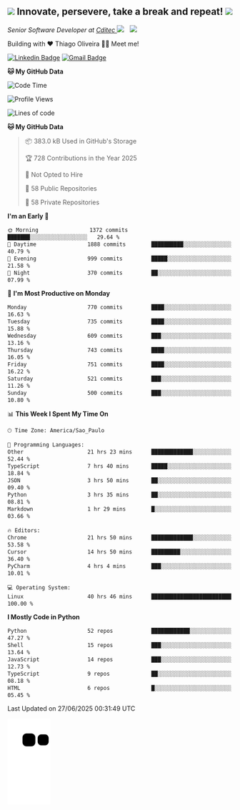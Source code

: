 <h2><img src="https://emojis.slackmojis.com/emojis/images/1531849430/4246/blob-sunglasses.gif?1531849430" width="30"/> Innovate, persevere, take a break and repeat! <img src="https://media.giphy.com/media/12oufCB0MyZ1Go/giphy.gif" width="50"></h2>
<img align='right' src="https://media.giphy.com/media/M9gbBd9nbDrOTu1Mqx/giphy.gif" width="230">
<p><em>Senior Software Developer at <a href="https://www.cditec.com.br/">Cditec
</a><img src="https://media.giphy.com/media/WUlplcMpOCEmTGBtBW/giphy.gif" width="30"> 
</em></p>



Building with ❤️ Thiago Oliveira 👋🏽 Meet me!

[![Linkedin Badge](https://img.shields.io/badge/-Thiago-blue?style=flat-square&logo=Linkedin&logoColor=white&link=https://www.linkedin.com/in/tgmarinho/)](https://www.linkedin.com/in/thiagoceconelo/) 
[![Gmail Badge](https://img.shields.io/badge/-thiceconelo@gmail.com-c14438?style=flat-square&logo=Gmail&logoColor=white&link=mailto:thiceconelo@gmail.com)](mailto:thiceconelo@gmail.com)

</em></p>

<!-- <span style="height ">
![Anurag's GitHub stats](https://github-readme-stats.vercel.app/api?username=arthurspk&show_icons=true&theme=tokyonight)
</span> -->

**🐱 My GitHub Data** 
<!--START_SECTION:waka-->
![Code Time](http://img.shields.io/badge/Code%20Time-3%2C299%20hrs%208%20mins-blue)

![Profile Views](http://img.shields.io/badge/Profile%20Views-0-blue)

![Lines of code](https://img.shields.io/badge/From%20Hello%20World%20I%27ve%20Written-8.7%20million%20lines%20of%20code-blue)

**🐱 My GitHub Data** 

> 📦 383.0 kB Used in GitHub's Storage 
 > 
> 🏆 728 Contributions in the Year 2025
 > 
> 🚫 Not Opted to Hire
 > 
> 📜 58 Public Repositories 
 > 
> 🔑 58 Private Repositories 
 > 
**I'm an Early 🐤** 

```text
🌞 Morning                1372 commits        ███████░░░░░░░░░░░░░░░░░░   29.64 % 
🌆 Daytime                1888 commits        ██████████░░░░░░░░░░░░░░░   40.79 % 
🌃 Evening                999 commits         █████░░░░░░░░░░░░░░░░░░░░   21.58 % 
🌙 Night                  370 commits         ██░░░░░░░░░░░░░░░░░░░░░░░   07.99 % 
```
📅 **I'm Most Productive on Monday** 

```text
Monday                   770 commits         ████░░░░░░░░░░░░░░░░░░░░░   16.63 % 
Tuesday                  735 commits         ████░░░░░░░░░░░░░░░░░░░░░   15.88 % 
Wednesday                609 commits         ███░░░░░░░░░░░░░░░░░░░░░░   13.16 % 
Thursday                 743 commits         ████░░░░░░░░░░░░░░░░░░░░░   16.05 % 
Friday                   751 commits         ████░░░░░░░░░░░░░░░░░░░░░   16.22 % 
Saturday                 521 commits         ███░░░░░░░░░░░░░░░░░░░░░░   11.26 % 
Sunday                   500 commits         ███░░░░░░░░░░░░░░░░░░░░░░   10.80 % 
```


📊 **This Week I Spent My Time On** 

```text
🕑︎ Time Zone: America/Sao_Paulo

💬 Programming Languages: 
Other                    21 hrs 23 mins      █████████████░░░░░░░░░░░░   52.44 % 
TypeScript               7 hrs 40 mins       █████░░░░░░░░░░░░░░░░░░░░   18.84 % 
JSON                     3 hrs 50 mins       ██░░░░░░░░░░░░░░░░░░░░░░░   09.40 % 
Python                   3 hrs 35 mins       ██░░░░░░░░░░░░░░░░░░░░░░░   08.81 % 
Markdown                 1 hr 29 mins        █░░░░░░░░░░░░░░░░░░░░░░░░   03.66 % 

🔥 Editors: 
Chrome                   21 hrs 50 mins      █████████████░░░░░░░░░░░░   53.58 % 
Cursor                   14 hrs 50 mins      █████████░░░░░░░░░░░░░░░░   36.40 % 
PyCharm                  4 hrs 4 mins        ███░░░░░░░░░░░░░░░░░░░░░░   10.01 % 

💻 Operating System: 
Linux                    40 hrs 46 mins      █████████████████████████   100.00 % 
```

**I Mostly Code in Python** 

```text
Python                   52 repos            ████████████░░░░░░░░░░░░░   47.27 % 
Shell                    15 repos            ███░░░░░░░░░░░░░░░░░░░░░░   13.64 % 
JavaScript               14 repos            ███░░░░░░░░░░░░░░░░░░░░░░   12.73 % 
TypeScript               9 repos             ██░░░░░░░░░░░░░░░░░░░░░░░   08.18 % 
HTML                     6 repos             █░░░░░░░░░░░░░░░░░░░░░░░░   05.45 % 
```




 Last Updated on 27/06/2025 00:31:49 UTC
<!--END_SECTION:waka-->

![Snake animation](https://github.com/rafaballerini/rafaballerini/blob/output/github-contribution-grid-snake.svg)


<!---
ceconelo/ceconelo is a ✨ special ✨ repository because its `README.md` (this file) appears on your GitHub profile.
You can click the Preview link to take a look at your changes.
--->
